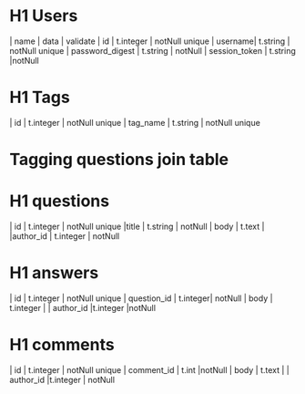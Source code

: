 # H1 Users

| name | data | validate
|  id  |  t.integer | notNull unique
| username| t.string | notNull unique
| password_digest | t.string | notNull
| session_token | t.string |notNull

# H1 Tags

| id | t.integer | notNull unique
| tag_name | t.string | notNull unique

# Tagging questions join table

# H1 questions

| id | t.integer | notNull unique
|title | t.string | notNull
| body | t.text |
|author_id | t.integer | notNull

# H1 answers

| id | t.integer | notNull unique
| question_id | t.integer| notNull
| body | t.integer |
| author_id |t.integer |notNull

# H1 comments

| id | t.integer | notNull unique
| comment_id | t.int |notNull
| body | t.text |
| author_id |t.integer | notNull
